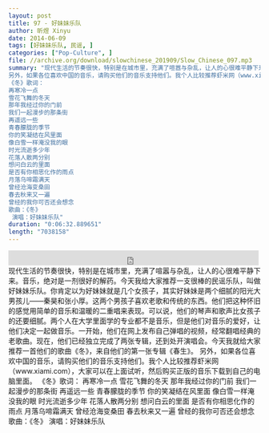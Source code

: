 ```yaml
---
layout: post
title: 97 - 好妹妹乐队
author: 昕煜 Xinyu
date: 2014-06-09
tags: [好妹妹乐队, 民谣, ]
categories: ["Pop-Culture", ]
file: //archive.org/download/slowchinese_201909/Slow_Chinese_097.mp3
summary: "现代生活的节奏很快，特别是在城市里，充满了喧嚣与杂乱，让人的心很难平静下来。音乐，绝对是一剂很好的解药。今天我给大家推荐一支很棒的民谣乐队，叫做好妹妹乐队。你肯定以为好妹妹就是几个女孩子，其实好妹妹是两个细腻的阳光大男孩儿——秦昊和张小厚。这两个男孩子喜欢老歌和传统的东西。他们把这种怀旧的感觉用简单的音乐和温暖的二重唱来表现。可以说，他们的琴声和歌声比女孩子的还要细腻。两个人在大学里面学的专业都不是音乐，但是他们对音乐的爱好，让他们决定一起做音乐。一开始，他们在网上发布自己弹唱的视频，经常翻唱经典的老歌曲。现在，他们已经独立完成了两张专辑，还到处开演唱会。今天我就给大家推荐一首他们的歌曲《冬》，来自他们的第一张专辑《春生》。  
另外，如果各位喜欢中国的音乐，请购买他们的音乐支持他们。我个人比较推荐虾米网（www.xiami.com），大家可以在上面试听，然后购买正版的音乐下载到自己的电脑里面。  
《冬》歌词：  
再寒冷一点
雪花飞舞的冬天
那年我经过你的门前
我们一起漫步的那条街  
再遥远一些
青春朦胧的季节
你的笑凝结在风里面
像白雪一样淹没我的眼  
时光流逝多少年
花落人散两分别
想问白云的里面
是否有你相思化作的雨点  
月落乌啼霜满天
曾经沧海变桑田
春去秋来又一遍
曾经的我你可否还会想念  
歌曲：《冬》
 演唱：好妹妹乐队"
duration: "0:06:32.889651"
length: "7038158"
---
```


<iframe src="https://archive.org/embed/slowchinese_201909/Slow_Chinese_097.mp3" width="500" height="30" frameborder="0" webkitallowfullscreen="true" mozallowfullscreen="true" allowfullscreen></iframe>
现代生活的节奏很快，特别是在城市里，充满了喧嚣与杂乱，让人的心很难平静下来。音乐，绝对是一剂很好的解药。今天我给大家推荐一支很棒的民谣乐队，叫做好妹妹乐队。你肯定以为好妹妹就是几个女孩子，其实好妹妹是两个细腻的阳光大男孩儿——秦昊和张小厚。这两个男孩子喜欢老歌和传统的东西。他们把这种怀旧的感觉用简单的音乐和温暖的二重唱来表现。可以说，他们的琴声和歌声比女孩子的还要细腻。两个人在大学里面学的专业都不是音乐，但是他们对音乐的爱好，让他们决定一起做音乐。一开始，他们在网上发布自己弹唱的视频，经常翻唱经典的老歌曲。现在，他们已经独立完成了两张专辑，还到处开演唱会。今天我就给大家推荐一首他们的歌曲《冬》，来自他们的第一张专辑《春生》。  
另外，如果各位喜欢中国的音乐，请购买他们的音乐支持他们。我个人比较推荐虾米网（www.xiami.com），大家可以在上面试听，然后购买正版的音乐下载到自己的电脑里面。  
《冬》歌词：  
再寒冷一点
雪花飞舞的冬天
那年我经过你的门前
我们一起漫步的那条街  
再遥远一些
青春朦胧的季节
你的笑凝结在风里面
像白雪一样淹没我的眼  
时光流逝多少年
花落人散两分别
想问白云的里面
是否有你相思化作的雨点  
月落乌啼霜满天
曾经沧海变桑田
春去秋来又一遍
曾经的我你可否还会想念  
歌曲：《冬》
 演唱：好妹妹乐队